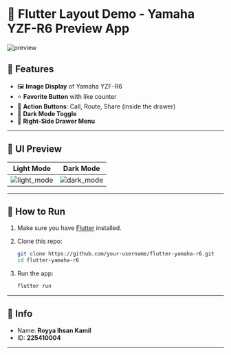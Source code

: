 # 🚀 Flutter Layout Demo - Yamaha YZF-R6 Preview App

![preview](https://github.com/user-attachments/assets/0b99761c-8599-4b60-9ca9-a4528f79e6bf)


## 📱 Features

- 🖼️ **Image Display** of Yamaha YZF-R6
- ⭐ **Favorite Button** with like counter
- 🧭 **Action Buttons**: Call, Route, Share (inside the drawer)
- 🌙 **Dark Mode Toggle**
- 📂 **Right-Side Drawer Menu**

---

## 📸 UI Preview

| Light Mode | Dark Mode |
|------------|-----------|
| ![light_mode](https://github.com/user-attachments/assets/271493ef-f5fe-487c-82bf-254c0fd600ba) | ![dark_mode](https://github.com/user-attachments/assets/0e57f98e-623f-4e64-8373-c9b9d97e40ad) |

---

## 🔧 How to Run

1. Make sure you have [Flutter](https://flutter.dev/docs/get-started/install) installed.
2. Clone this repo:

   ```bash
   git clone https://github.com/your-username/flutter-yamaha-r6.git
   cd flutter-yamaha-r6
   ```

3. Run the app:

   ```bash
   flutter run
   ```

---

## 📌 Info

- Name: **Royya Ihsan Kamil**
- ID: **225410004**

---
